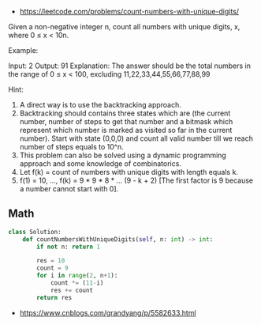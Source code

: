 





- https://leetcode.com/problems/count-numbers-with-unique-digits/

Given a non-negative integer n, count all numbers with unique digits, x, where 0 ≤ x < 10n.

Example:

Input: 2
Output: 91 
Explanation: The answer should be the total numbers in the range of 0 ≤ x < 100, excluding 11,22,33,44,55,66,77,88,99

Hint:

1. A direct way is to use the backtracking approach.
2. Backtracking should contains three states which are (the current number, number of steps to get that number and a bitmask which represent which number is marked as visited so far in the current number). Start with state (0,0,0) and count all valid number till we reach number of steps equals to 10^n.
3. This problem can also be solved using a dynamic programming approach and some knowledge of combinatorics.
4. Let f(k) = count of numbers with unique digits with length equals k.
5. f(1) = 10, ..., f(k) = 9 * 9 * 8 * ... (9 - k + 2) [The first factor is 9 because a number cannot start with 0].



## Math


```py
class Solution:
    def countNumbersWithUniqueDigits(self, n: int) -> int:
        if not n: return 1

        res = 10
        count = 9
        for i in range(2, n+1):
            count *= (11-i)
            res += count
        return res
```



- https://www.cnblogs.com/grandyang/p/5582633.html







